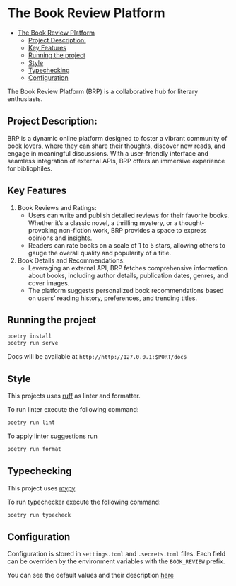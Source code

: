 # The Book Review Platform

<!--toc:start-->

- [The Book Review Platform](#the-book-review-platform)
  - [Project Description:](#project-description)
  - [Key Features](#key-features)
  - [Running the project](#running-the-project)
  - [Style](#style)
  - [Typechecking](#typechecking)
  - [Configuration](#configuration)
  <!--toc:end-->

The Book Review Platform (BRP) is a collaborative hub for literary enthusiasts.

## Project Description:

BRP is a dynamic online platform designed to foster a vibrant community of book
lovers, where they can share their thoughts, discover new reads, and engage in
meaningful discussions. With a user-friendly interface and seamless integration
of external APIs, BRP offers an immersive experience for bibliophiles.

## Key Features

1. Book Reviews and Ratings:
   - Users can write and publish detailed reviews for their favorite books.
     Whether it’s a classic novel, a thrilling mystery, or a thought-provoking
     non-fiction work, BRP provides a space to express opinions and insights.
   - Readers can rate books on a scale of 1 to 5 stars, allowing others to gauge
     the overall quality and popularity of a title.
2. Book Details and Recommendations:
   - Leveraging an external API, BRP fetches comprehensive information about
     books, including author details, publication dates, genres, and cover
     images.
   - The platform suggests personalized book recommendations based on users’
     reading history, preferences, and trending titles.

## Running the project

```bash
poetry install
poetry run serve
```

Docs will be available at `http://http://127.0.0.1:$PORT/docs`

## Style

This projects uses [ruff] as linter and formatter.

To run linter execute the following command:

```bash
poetry run lint
```

To apply linter suggestions run

```bash
poetry run format
```

## Typechecking

This project uses [mypy]

To run typechecker execute the following command:

```bash
poetry run typecheck
```

[ruff]: https://docs.astral.sh/ruff/
[mypy]: https://mypy-lang.org/

## Configuration

Configuration is stored in `settings.toml` and `.secrets.toml` files. Each field
can be overriden by the environment variables with the `BOOK_REVIEW` prefix.

You can see the default values and their description
[here](./book_review/config.py)
